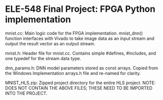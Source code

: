 # ELE-548 Final Project: FPGA Python implementation

mnist.cc: Main logic code for the FPGA implementation. mnist_dnn() function interfaces with Vivado to take image data as an input stream and output the result vector as an output stream.

mnist.h: Header file for mnist.cc. Contains simple #defines, #includes, and one typedef for the stream data type.

dnn_params.h: DNN model parameters stored as const arrays. Copied from the Windows Implementation arrays.h file and re-named for clarity.

MNIST_HLS.zip: Zipped project directory for the entire HLS project. NOTE: DOES NOT CONTAIN THE ABOVE FILES; THESE NEED TO BE IMPORTED INTO THE PROJECT.